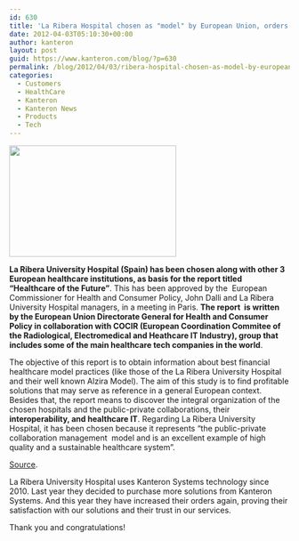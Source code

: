 ```yaml
---
id: 630
title: 'La Ribera Hospital chosen as "model" by European Union, orders more systems from Kanteron'
date: 2012-04-03T05:10:30+00:00
author: kanteron
layout: post
guid: https://www.kanteron.com/blog/?p=630
permalink: /blog/2012/04/03/ribera-hospital-chosen-as-model-by-european-union-orders-more-systems-from-kanteron/
categories:
  - Customers
  - HealthCare
  - Kanteron
  - Kanteron News
  - Products
  - Tech
---
```

<img class="aligncenter" title="Alzira Hospital" src="https://www.modeloalzira.net/wp-content/uploads/2012/03/fachada-h.alzira-300x200.jpg" alt="" width="300" height="200" />

**La Ribera University Hospital (Spain) has been chosen along with other 3 European healthcare institutions, as basis for the report titled “Healthcare of the Future”**. This has been approved by the  European Commissioner for Health and Consumer Policy, John Dalli and La Ribera University Hospital managers, in a meeting in Paris. **The report  is written by the European Union Directorate General for Health and Consumer Policy in collaboration with COCIR (European Coordination Commitee of the Radiological, Electromedical and Heathcare IT Industry), group that includes some of the main healthcare tech companies in the world**.

The objective of this report is to obtain information about best financial healthcare model practices (like those of the La Ribera University Hospital and their well known Alzira Model). The aim of this study is to find profitable solutions that may serve as reference in a general European context. Besides that, the report means to discover the integral organization of the chosen hospitals and the public-private collaborations, their **interoperability, and healthcare IT**. Regarding La Ribera University Hospital, it has been chosen because it represents “the public-private collaboration management  model and is an excellent example of high quality and a sustainable healthcare system”.

<a title="https://www.modeloalzira.net/" href="https://www.modeloalzira.net/" target="_blank">Source</a>.

La Ribera University Hospital uses Kanteron Systems technology since 2010. Last year they decided to purchase more solutions from Kanteron Systems. And this year they have increased their orders again, proving their satisfaction with our solutions and their trust in our services.

Thank you and congratulations!